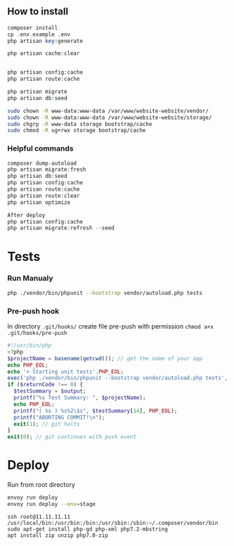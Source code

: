 ## How to install

```php
composer install
cp .env.example .env
php artisan key:generate

php artisan cache:clear


php artisan config:cache
php artisan route:cache

php artisan migrate
php artisan db:seed
```

```bash
sudo chown -R www-data:www-data /var/www/website-website/vendor/
sudo chown -R www-data:www-data /var/www/website-website/storage/
sudo chgrp -R www-data storage bootstrap/cache
sudo chmod -R ug+rwx storage bootstrap/cache
```

### Helpful commands

```php
composer dump-autoload
php artisan migrate:fresh
php artisan db:seed
php artisan config:cache
php artisan route:cache
php artisan route:clear
php artisan optimize

After deploy
php artisan config:cache
php artisan migrate:refresh --seed
```

# Tests

### Run Manualy

```bash
php ./vendor/bin/phpunit --bootstrap vendor/autoload.php tests
```

### Pre-push hook

In directory `.git/hooks/` create file pre-push with permission `chmod a+x .git/hooks/pre-push`

```php
#!/usr/bin/php
<?php
$projectName = basename(getcwd()); // get the name of your app
echo PHP_EOL;
echo '+ Starting unit tests'.PHP_EOL;
exec('php ./vendor/bin/phpunit --bootstrap vendor/autoload.php tests', $output, $returnCode); // command to run tests with any testing framework you like
if ($returnCode !== 0) {
  $testSummary = $output;
  printf("%s Test Summary: ", $projectName);
  echo PHP_EOL;
  printf("( %s ) %s%2\$s", $testSummary[14], PHP_EOL);
  printf("ABORTING COMMIT!\n");
  exit(1); // git halts
}
exit(0); // git continues with push event
```

# Deploy

Run from root directory

```bash
envoy run deploy
envoy run deploy --env=stage
```

```
ssh root@11.11.11.11
/usr/local/bin:/usr/bin:/bin:/usr/sbin:/sbin:~/.composer/vendor/bin
sudo apt-get install php-gd php-xml php7.2-mbstring
apt install zip unzip php7.0-zip
```
